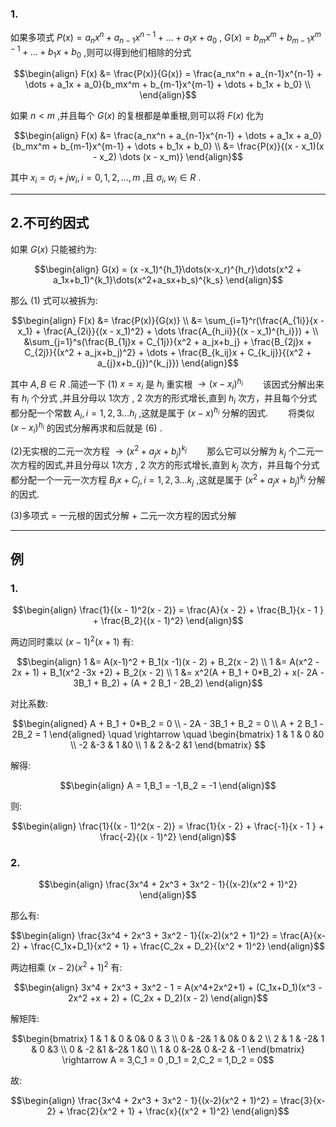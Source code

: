 
### 1.
如果多项式 $P(x) = a_nx^n + a_{n-1}x^{n-1} + \dots + a_1x + a_0$ , $G(x) = b_mx^m + b_{m-1}x^{m-1} + \dots + b_1x + b_0$ ,则可以得到他们相除的分式

$$\begin{align}
    F(x) &= \frac{P(x)}{G(x)} = \frac{a_nx^n + a_{n-1}x^{n-1} + \dots + a_1x + a_0}{b_mx^m + b_{m-1}x^{m-1} + \dots + b_1x + b_0} \\
\end{align}$$

如果 $n<m$ ,并且每个 $G(x)$ 的复根都是单重根,则可以将 $F(x)$ 化为

$$\begin{align}
    F(x) &=  \frac{a_nx^n + a_{n-1}x^{n-1} + \dots + a_1x + a_0}{b_mx^m + b_{m-1}x^{m-1} + \dots + b_1x + b_0} \\
    &= \frac{P(x)}{(x - x_1)(x - x_2) \dots (x - x_m)}
\end{align}$$

其中 $x_i = \sigma_i + jw_i,i = 0,1,2,\dots,m$ ,且 $\sigma_i,w_i \in R$ .

---
## 2.不可约因式
如果 $G(x)$ 只能被约为:

$$\begin{align}
    G(x) = (x -x_1)^{h_1}\dots(x-x_r)^{h_r}\dots(x^2 + a_1x+b_1)^{k_1}\dots(x^2+a_sx+b_s)^{k_s}
\end{align}$$

那么 $(1)$ 式可以被拆为:

$$\begin{align}
    F(x) &= \frac{P(x)}{G(x)} \\
    &= \sum_{i=1}^r(\frac{A_{1i}}{x - x_1} + \frac{A_{2i}}{(x - x_1)^2} + \dots \frac{A_{h_ii}}{(x - x_1)^{h_i}}) + \\
    &\sum_{j=1}^s(\frac{B_{1j}x + C_{1j}}{x^2 + a_jx+b_j} + \frac{B_{2j}x + C_{2j}}{(x^2 + a_jx+b_j)^2} + \dots + \frac{B_{k_ij}x + C_{k_ij}}{(x^2 + a_{j}x+b_{j})^{k_j}})
\end{align}$$

其中 $A ,B \in R$ .简述一下
(1) $x = x_i$ 是 $h_i$ 重实根 $\rightarrow (x - x_i)^{h_i}$
&emsp;&emsp;该因式分解出来有 $h_i$ 个分式 ,并且分母以 1次方 , 2 次方的形式增长,直到 $h_i$ 次方，并且每个分式都分配一个常数 $A_i , i = 1,2,3\dots h_i$ ,这就是属于 $(x - x)^{h_i}$ 分解的因式.
&emsp;&emsp;将类似 $(x - x_i)^{h_i}$ 的因式分解再求和后就是 $(6)$ .

(2)无实根的二元一次方程 $\rightarrow (x^2 + a_jx + b_j)^{k_j}$ 
&emsp;&emsp;那么它可以分解为 $k_j$ 个二元一次方程的因式,并且分母以 1次方 , 2 次方的形式增长,直到 $k_j$ 次方，并且每个分式都分配一个一元一次方程 $B_jx + C_j , i = 1,2,3\dots k_j$ ,这就是属于 $(x^2 + a_jx + b_j)^{k_j}$ 分解的因式.

(3)多项式 = 一元根的因式分解 + 二元一次方程的因式分解


---
## 例
### 1.

$$\begin{align}
    \frac{1}{(x - 1)^2(x - 2)} = \frac{A}{x - 2} + \frac{B_1}{x - 1 } + \frac{B_2}{(x - 1)^2}
\end{align}$$

两边同时乘以 $(x - 1)^2(x + 1)$ 有:

$$\begin{align}
    1 &= A(x-1)^2 + B_1(x -1)(x - 2) + B_2(x - 2) \\
    1 &= A(x^2 - 2x + 1)  + B_1(x^2 -3x +2) + B_2(x - 2) \\
    1 &= x^2(A + B_1 + 0*B_2) + x(- 2A - 3B_1 + B_2) + (A + 2 B_1 - 2B_2)
\end{align}$$

对比系数:

$$\begin{aligned}
    A + B_1 + 0*B_2 = 0 \\
    - 2A - 3B_1 + B_2 = 0 \\
    A + 2 B_1 - 2B_2 = 1
\end{aligned} \quad \rightarrow \quad \begin{bmatrix}
     1 & 1 & 0 &0 \\
    -2 &-3 & 1 &0 \\
     1 & 2 &-2 &1
\end{bmatrix} $$

解得:

$$\begin{align}
    A = 1,B_1 = -1,B_2 = -1
\end{align}$$

则:

$$\begin{align}
    \frac{1}{(x - 1)^2(x - 2)} = \frac{1}{x - 2} + \frac{-1}{x - 1 } + \frac{-2}{(x - 1)^2}
\end{align}$$


### 2.


$$\begin{align}
    \frac{3x^4 + 2x^3 + 3x^2 - 1}{(x-2)(x^2 + 1)^2}
\end{align}$$

那么有:

$$\begin{align}
    \frac{3x^4 + 2x^3 + 3x^2 - 1}{(x-2)(x^2 + 1)^2} = \frac{A}{x-2} + \frac{C_1x+D_1}{x^2 + 1} + \frac{C_2x + D_2}{(x^2 + 1)^2}
\end{align}$$

两边相乘 $(x - 2)(x^2 +1)^2$ 有:

$$\begin{align}
    3x^4 + 2x^3 + 3x^2 - 1 = A(x^4+2x^2+1) + (C_1x+D_1)(x^3 - 2x^2 +x + 2) + (C_2x + D_2)(x - 2)
\end{align}$$

解矩阵:

$$\begin{bmatrix}
  1 & 1 & 0 & 0& 0 & 3 \\
  0 & -2& 1 & 0& 0 & 2 \\
  2 & 1 & -2& 1 & 0 &3 \\
  0 & -2 &1 &-2& 1 &0 \\
  1 & 0 &-2& 0 &-2 & -1
\end{bmatrix} \rightarrow A = 3,C_1 = 0 ,D_1 = 2,C_2 = 1,D_2 = 0$$

故:

$$\begin{align}
    \frac{3x^4 + 2x^3 + 3x^2 - 1}{(x-2)(x^2 + 1)^2} = \frac{3}{x-2} + \frac{2}{x^2 + 1} + \frac{x}{(x^2 + 1)^2}
\end{align}$$
